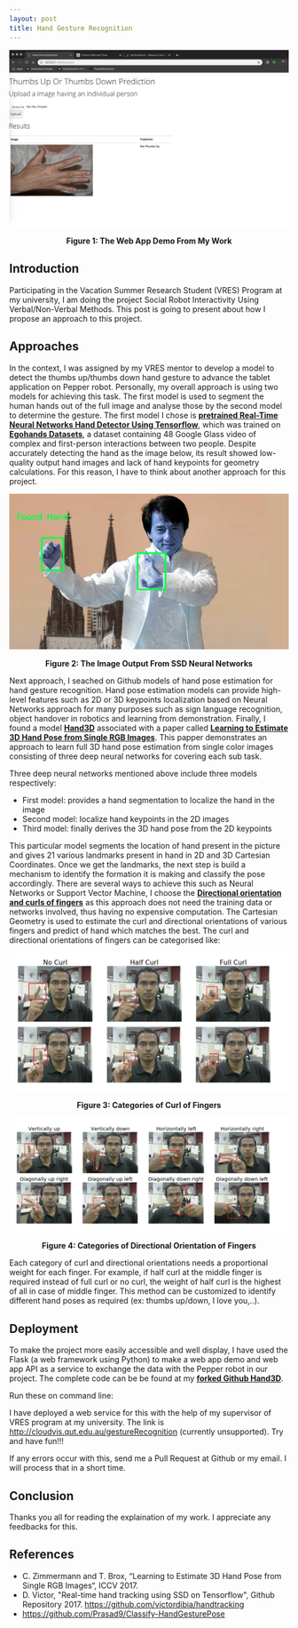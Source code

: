 ```yaml
---
layout: post
title: Hand Gesture Recognition 
---
```


![Web App Demo Hand Gesture](/images/hand-gesture.png)

<p align="center">
	<b>Figure 1: The Web App Demo From My Work</b>
</p>

## Introduction

Participating in the Vacation Summer Research Student (VRES) Program at my university, I am doing the project Social Robot Interactivity Using Verbal/Non-Verbal Methods. This post is going to present about how I propose an approach to this project.

## Approaches

In the context, I was assigned by my VRES mentor to develop a model to detect the thumbs up/thumbs down hand gesture to advance the tablet application on Pepper robot. Personally, my overall approach is using two models for achieving this task. The first model is used to segment the human hands out of the full image and analyse those by the second model to determine the gesture. The first model I chose is **[pretrained Real-Time Neural Networks Hand Detector Using Tensorflow](https://github.com/victordibia/handtracking)**, which was trained on **[Egohands Datasets](http://vision.soic.indiana.edu/projects/egohands/)**, a dataset containing 48 Google Glass video of complex and  first-person interactions between two people. Despite accurately detecting the hand as the image below, its result showed low-quality output hand images and lack of hand keypoints for geometry calculations. For this reason, I have to think about another approach for this project. 

![Hand Detected By SSD Neural Networks](/images/handtracking-jackie-chan.png)

<p align="center">
 <b>Figure 2: The Image Output From SSD Neural Networks</b>
</p>

Next approach, I seached on Github models of hand pose estimation for hand gesture recognition. Hand pose estimation models can provide high-level features such as 2D or 3D keypoints localization based on Neural Networks approach for many purposes such as sign language recognition, object handover in robotics and learning from demonstration. Finally, I found a model **[Hand3D](https://github.com/lmb-freiburg/hand3d)** associated with a paper called **[Learning to Estimate 3D Hand Pose from Single RGB Images](https://arxiv.org/abs/1705.01389)**. This papper demonstrates an approach to learn full 3D hand pose estimation from single color images consisting of three deep neural networks for covering each sub task.

Three deep neural networks mentioned above include three models respectively:

- First model: provides a hand segmentation to localize the hand in the image
- Second model: localize hand keypoints in the 2D images
- Third model: finally derives the 3D hand pose from the 2D keypoints

This particular model segments the location of hand present in the picture and gives 21 various landmarks present in hand in 2D and 3D Cartesian Coordinates. Once we get the landmarks, the next step is build a mechanism to identify the formation it is making and classify the pose accordingly. There are several ways to achieve this such as Neural Networks or Support Vector Machine, I choose the **[Directional orientation and curls of fingers](https://github.com/Prasad9/Classify-HandGesturePose)** as this approach does not need the training data or networks involved, thus having no expensive computation. The Cartesian Geometry is used to estimate the curl and directional orientations of various fingers and predict of hand which matches the best. The curl and directional orientations of fingers can be categorised like:

![Curl of Finger](/images/curl-finger.png)

<p align="center">
 <b>Figure 3: Categories of Curl of Fingers</b>
</p>

![Directional Orientations](/images/oriented-finger.png)

<p align="center">
<b>Figure 4: Categories of Directional Orientation of Fingers</b>
</p>

Each category of curl and directional orientations needs a proportional weight for each finger. For example, if half curl at the middle finger is required instead of full curl or no curl, the weight of half curl is the highest of all in case of middle finger. This method can be customized to identify different hand poses as required (ex: thumbs up/down, I love you,..).

## Deployment

To make the project more easily accessible and well display, I have used the Flask (a web framework using Python) to make a web app demo and web app API as a service to exchange the data with the Pepper robot in our project. The complete code can be be found at my **[forked Github Hand3D](https://github.com/tranquanghuy0801/hand3d)**.

Run these on command line:

<script src="https://gist.github.com/tranquanghuy0801/7a47d58ced8d5684f7b42f0d88ee7e0a.js"></script>

I have deployed a web service for this with the help of my supervisor of VRES program at my university. The link is <http://cloudvis.qut.edu.au/gestureRecognition> (currently unsupported). Try and have fun!!!

If any errors occur with this, send me a Pull Request at Github or my email. I will process that in a short time.

## Conclusion

Thanks you all for reading the explaination of my work. I appreciate any feedbacks for this.

## References

- C. Zimmermann and T. Brox, “Learning to Estimate 3D Hand Pose from Single RGB Images“, ICCV 2017.
- D. Victor, "Real-time hand tracking using SSD on Tensorflow", Github Repository 2017. <https://github.com/victordibia/handtracking>
- <https://github.com/Prasad9/Classify-HandGesturePose>